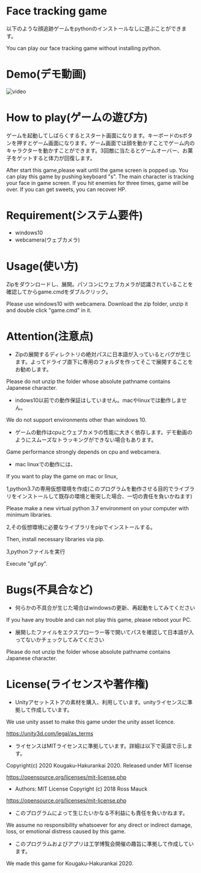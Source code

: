 # Face tracking game

以下のような顔追跡ゲームをpythonのインストールなしに遊ぶことができます。

You can play our face tracking game without installing python.

# Demo(デモ動画)

![video](https://user-images.githubusercontent.com/70675089/92320727-7fcdb080-f05e-11ea-894d-3267a61a8c0c.gif)

# How to play(ゲームの遊び方)

ゲームを起動してしばらくするとスタート画面になります。キーボードのsボタンを押すとゲーム画面になります。ゲーム画面では顔を動かすことでゲーム内のキャラクターを動かすことができます。3回敵に当たるとゲームオーバー、お菓子をゲットすると体力が回復します。

After start this game,please wait until the game screen is popped up. You can play this game by pushing keyboard "s". The main character is tracking your face in game screen. If you hit enemies for three times, game will be over. If you can get sweets, you can recover HP. 

# Requirement(システム要件)

* windows10 
* webcamera(ウェブカメラ)

# Usage(使い方)

Zipをダウンロードし、展開。パソコンにウェブカメラが認識されていることを確認してからgame.cmdをダブルクリック。

Please use windows10 with webcamera. Download the zip folder, unzip it and double click "game.cmd" in it.

# Attention(注意点)

* Zipの展開するディレクトリの絶対パスに日本語が入っているとバグが生じます。よってドライブ直下に専用のフォルダを作ってそこで展開することをお勧めします。

Please do not unzip the folder whose absolute pathname contains Japanese character. 

* indows10以前での動作保証はしていません。macやlinuxでは動作しません。

We do not support environments other than windows 10.

* ゲームの動作はcpuとウェブカメラの性能に大きく依存します。デモ動画のようにスムーズなトラッキングができない場合もあります。

Game performance strongly depends on cpu and webcamera.

* mac linuxでの動作には、

If you want to play the game on mac or linux,

1,python3.7の専用仮想環境を作成(このプログラムを動作させる目的でライブラリをインストールして既存の環境と衝突した場合、一切の責任を負いかねます)

Please make a new virtual python 3.7 environment on your computer with minimum libraries.

2,その仮想環境に必要なライブラリをpipでインストールする。

Then, install necessary libraries via pip.

3,pythonファイルを実行

Execute "gif.py".

# Bugs(不具合など)

* 何らかの不具合が生じた場合はwindowsの更新、再起動をしてみてください

If you have any trouble and can not play this game, please reboot your PC.

* 展開したファイルをエクスプローラー等で開いてパスを確認して日本語が入ってないかチェックしてみてください

Please do not unzip the folder whose absolute pathname contains Japanese character. 

# License(ライセンスや著作権)

* Unityアセットストアの素材を購入、利用しています。unityライセンスに準拠して作成しています。

We use unity asset to make this game under the unity asset licence.

https://unity3d.com/legal/as_terms

* ライセンスはMITライセンスに準拠しています。詳細は以下で英語で示します。

Copyright(c) 2020 Kougaku-Hakurankai 2020.
Released under MIT license

https://opensource.org/licenses/mit-license.php

- Authors:
MIT License  Copyright (c) 2018 Ross Mauck

https://opensource.org/licenses/mit-license.php

* このプログラムによって生じたいかなる不利益にも責任を負いかねます。

We assume no responsibility whatsoever for any direct or indirect damage, loss, or emotional distress caused by this game.

* このプログラムおよびアプリは工学博覧会開催の趣旨に準拠して作成しています。

We made this game for Kougaku-Hakurankai 2020.




